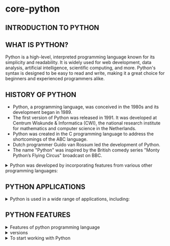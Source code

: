 # core-python

## INTRODUCTION TO PYTHON

## WHAT IS PYTHON?
Python is a high-level, interpreted programming language known for its simplicity and readability. It is widely used for web development, data analysis, artificial intelligence, scientific computing, and more. Python's syntax is designed to be easy to read and write, making it a great choice for beginners and experienced programmers alike.

## HISTORY OF PYTHON
- Python, a programming language, was conceived in the 1980s and its development began in 1989. 
- The first version of Python was released in 1991. It was developed at Centrum Wiskunde & Informatica (CWI), the national research institute for mathematics and computer science in the 
  Netherlands. 
- Python was created in the C programming language to address the shortcomings of the ABC language. 
- Dutch programmer Guido van Rossum led the development of Python. 
- The name "Python" was inspired by the British comedy series "Monty Python’s Flying Circus" broadcast on BBC.

<details>
  <summary>Python was developed by incorporating features from various other programming languages:</summary>

- C: Procedural Oriented Programming

- C++: Object-Oriented Programming

- Modula: Modular Programming

- Perl: Scripting Language
</details>

## PYTHON APPLICATIONS

<details>
  <summary>Python is used in a wide range of applications, including:</summary>

- Web Development: Frameworks like Django and Flask.

- Data Analysis: Libraries like pandas, NumPy, and Matplotlib.

- Machine Learning and AI: Libraries like TensorFlow, Keras, and Scikit-learn.

- Automation and Scripting: Automating repetitive tasks and writing scripts.

- Scientific Computing: Tools like SciPy and SymPy.

- Software Development: Building software applications.

- Game Development: Libraries like Pygame.
</details>

## PYTHON FEATURES
<details>
  <summary>
    Features of python programming language
  </summary>
  
- Simple and Easy to Learn: Clear syntax and readability.

- Interpreted Language: Executes code line by line, making debugging easier.

- Object-Oriented: Supports object-oriented programming (OOP) concepts.

- High-Level Language: Abstracts complex details from the user.

- Extensive Standard Library: Rich library of modules and functions for various tasks.

- Cross-Platform: Works on Windows, macOS, Linux, and other platforms.

- Dynamic Typing: Variable types are determined at runtime.

- Support for Multiple Programming Paradigms: Including procedural, object-oriented, and functional programming.
  
</details>

<details>
## Python Software and Versions
<summary>versions</summary>
Python 2.x: Older version, no longer actively maintained.
Python 3.x: Current version, with many improvements over Python 2.x.
Popular IDEs and Editors: PyCharm, VS Code, Jupyter Notebook, IDLE, Spyder.
6. Working with Python
  </details>
  
<details>
<summary>To start working with Python</summary>

- Install Python: Download and install from the official website 
(https://www.python.org/).

- Choose an IDE or Text Editor: Use an integrated development environment (IDE) like PyCharm or a text editor like VS Code.
  
- Write Python Code: Create a new Python file with a .py extension.
  
- Run Python Code: Execute the code using the Python interpreter.
</details>
